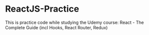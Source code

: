 # ReactJS-Practice
This is practice code while studying the Udemy course: React - The Complete Guide (incl Hooks, React Router, Redux)

